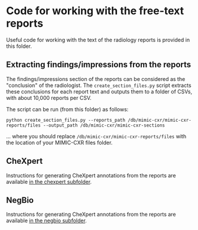 # Code for working with the free-text reports

Useful code for working with the text of the radiology reports is provided in this folder.

## Extracting findings/impressions from the reports

The findings/impressions section of the reports can be considered as the "conclusion" of the radiologist.
The `create_section_files.py` script extracts these conclusions for each report text and outputs them to a folder of CSVs, with about 10,000 reports per CSV.

The script can be run (from this folder) as follows:

`python create_section_files.py --reports_path /db/mimic-cxr/mimic-cxr-reports/files --output_path /db/mimic-cxr/mimic-cxr-sections`

... where you should replace `/db/mimic-cxr/mimic-cxr-reports/files` with the location of your MIMIC-CXR files folder.

## CheXpert

Instructions for generating CheXpert annotations from the reports are available [in the chexpert subfolder](/txt/chexpert).

## NegBio

Instructions for generating CheXpert annotations from the reports are available [in the negbio subfolder](/txt/negbio).